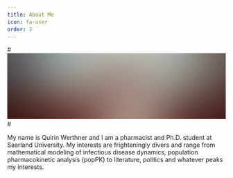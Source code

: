 ```yaml
---
title: About Me
icon: fa-user
order: 2
---
```


#<a href="#" class="image featured"><img src="assets/images/pic08.jpg" alt="" /></a>#

My name is Quirin Werthner and I am a pharmacist and Ph.D. student at Saarland University. My interests are
    frighteningly divers and range from mathematical modeling of infectious disease dynamics, population pharmacokinetic
    analysis (popPK) to literature, politics and whatever peaks my interests.

